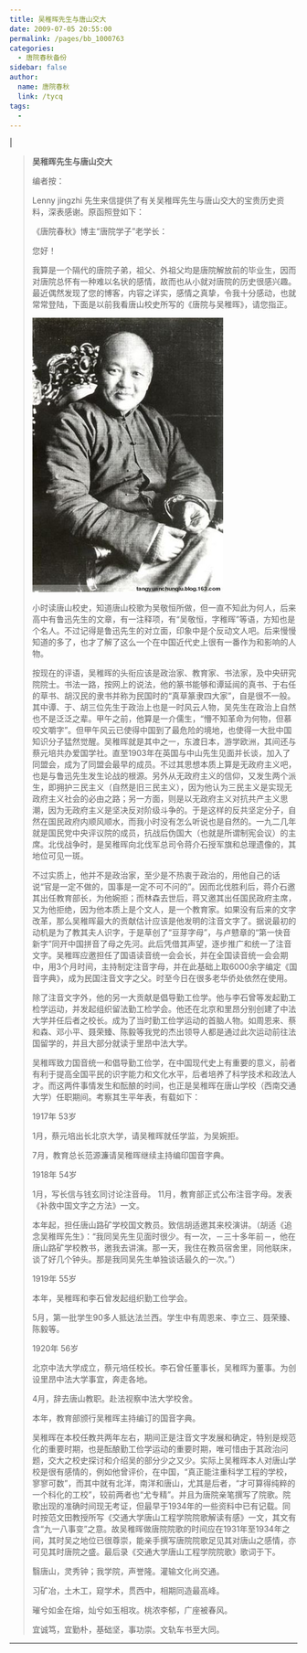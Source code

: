 ```yaml
---
title: 吴稚晖先生与唐山交大
date: 2009-07-05 20:55:00
permalink: /pages/bb_1000763
categories: 
  - 唐院春秋备份
sidebar: false
author: 
  name: 唐院春秋
  link: /tycq
tags: 
  - 
---
```


|

> **吴稚晖先生与唐山交大**
>
> 编者按：
>
> Lenny jingzhi 先生来信提供了有关吴稚晖先生与唐山交大的宝贵历史资料，深表感谢。原函照登如下：
>
> 《唐院春秋》博主“唐院学子”老学长：
>
> 您好！
>
>
> 我算是一个隔代的唐院子弟，祖父、外祖父均是唐院解放前的毕业生，因而对唐院总怀有一种难以名状的感情，故而也从小就对唐院的历史很感兴趣。最近偶然发现了您的博客，内容之详实，感情之真挚，令我十分感动，也就常常登陆，下面是以前我看唐山校史所写的《唐院与吴稚晖》，请您指正。
>
>
> ![](/pic/img.bimg.126.net_photo_YNJ1VzLcqDXw2BvNKn6mpw==_4572279521688899841.jpg)
>
> [](http://fmn005.xnimg.cn/fmn005/blog/20080723/13/02/A937364286621PEP.jpg)
>
>
> 小时读唐山校史，知道唐山校歌为吴敬恒所做，但一直不知此为何人，后来高中有鲁迅先生的文章，有一注释项，有“吴敬恒，字稚晖”等语，方知也是个名人。不过记得是鲁迅先生的对立面，印象中是个反动文人吧。后来慢慢知道的多了，也才了解了这么一个在中国近代史上很有一番作为和影响的人物。
>
>
> 按现在的评语，吴稚晖的头衔应该是政治家、教育家、书法家，及中央研究院院士。书法一路，按网上的说法，他的篆书能够和谭延闿的真书、于右任的草书、胡汉民的隶书并称为民国时的“真草篆隶四大家”，自是很不一般。其中谭、于、胡三位先生于政治上也是一时风云人物，吴先生在政治上自然也不是泛泛之辈。甲午之前，他算是一介儒生，“懵不知革命为何物，但慕咬文嚼字”。但甲午风云已使得中国到了最危险的境地，也使得一大批中国知识分子猛然觉醒。吴稚晖就是其中之一，东渡日本，游学欧洲，其间还与蔡元培共办爱国学社。直至1903年在英国与中山先生见面并长谈，加入了同盟会，成为了同盟会最早的成员。不过其思想本质上算是无政府主义吧，也是与鲁迅先生发生论战的根源。另外从无政府主义的信仰，又发生两个派生，即拥护三民主义（自然是旧三民主义），因为他认为三民主义是实现无政府主义社会的必由之路；另一方面，则是以无政府主义对抗共产主义思潮，因为无政府主义是坚决反对阶级斗争的。于是这样的反共坚定分子，自然在国民政府内顺风顺水，而我小时没有怎么听说也是自然的。一九二几年就是国民党中央评议院的成员，抗战后伪国大（也就是所谓制宪会议）的主席。北伐战争时，是吴稚晖向北伐军总司令蒋介石授军旗和总理遗像的，其地位可见一斑。
>
>
> 不过实质上，他并不是政治家，至少是不热衷于政治的，用他自己的话说“官是一定不做的，国事是一定不可不问的”。因而北伐胜利后，蒋介石邀其出任教育部长，为他婉拒；而林森去世后，蒋又邀其出任国民政府主席，又为他拒绝，因为他本质上是个文人，是一个教育家。如果没有后来的文字改革，那么吴稚晖最大的贡献估计应该是他发明的注音文字了。据说最初的动机是为了教其夫人识字，于是草创了“豆芽字母”，与卢戆章的“第一快音新字”同开中国拼音了母之先河。此后凭借其声望，逐步推广和统一了注音文字。吴稚晖应邀担任了国语读音统一会会长，并在全国读音统一会会期中，用3个月时间，主持制定注音字母，并在此基础上取6000余字编定《国音字典》，成为民国注音文字之父。时至今日在很多老华侨处依然在使用。
>
>
> 除了注音文字外，他的另一大贡献是倡导勤工俭学。他与李石曾等发起勤工检学运动，并发起组织留法勤工检学会。他还在北京和里昂分别创建了中法大学并任后者之校长。成为了当时勤工俭学运动的首脑人物。如周恩来、蔡和森、邓小平、聂荣臻、陈毅等我党的杰出领导人都是通过此次运动前往法国留学的，并且大部分就读于里昂中法大学。
>
>
> 吴稚晖致力国音统一和倡导勤工俭学，在中国现代史上有重要的意义，前者有利于提高全国平民的识字能力和文化水平，后者培养了科学技术和政法人才。而这两件事情发生和酝酿的时间，也正是吴稚晖在唐山学校（西南交通大学）任职期间。考察其生平年表，有载如下：
>
> 1917年 53岁
>
> 1月，蔡元培出长北京大学，请吴稚晖就任学监，为吴婉拒。
>
> 7月，教育总长范源濂请吴稚晖继续主持编印国音字典。
>
> 1918年 54岁
>
> 1月，写长信与钱玄同讨论注音母。 11月，教育部正式公布注音字母。发表《补救中国文字之方法》一文。
>
>
> 本年起，担任唐山路矿学校国文教员。致信胡适邀其来校演讲。（胡适《追念吴稚晖先生》：“我同吴先生见面时很少。有一次，－三十多年前－，他在唐山路矿学校教书，邀我去讲演。那一天，我住在教员宿舍里，同他联床，谈了好几个钟头。那是我同吴先生单独谈话最久的一次。”）
>
> 1919年 55岁
>
> 本年，吴稚晖和李石曾发起组织勤工俭学会。
>
> 5月，第一批学生90多人抵达法兰西。学生中有周恩来、李立三、聂荣臻、陈毅等。
>
> 1920年 56岁
>
> 北京中法大学成立，蔡元培任校长。李石曾任董事长，吴稚晖为董事。为创设里昂中法大学事宜，奔走各地。
>
> 4月，辞去唐山教职。赴法视察中法大学校舍。
>
> 本年，教育部颁行吴稚晖主持编订的国音字典。
>
>
> 吴稚晖在本校任教共两年左右，期间正是注音文字发展和确定，特别是规范化的重要时期，也是酝酿勤工俭学运动的重要时期，唯可惜由于其政治问题，交大之校史探讨和介绍吴的部分少之又少。实际上吴稚晖本人对唐山学校是很有感情的，例如他曾评价，在中国，“真正能注重科学工程的学校，寥寥可数”，而其中就有北洋，南洋和唐山，尤其是后者，“才可算得纯粹的一个科化的工校”，较前两者也“尤专精”。并且为唐院亲笔撰写了院歌。院歌出现的准确时间现无考证，但最早于1934年的一些资料中已有记载。同时按范文田教授所写《交通大学唐山工程学院院歌解读有感》一文，其文有含“九一八事变”之意。故吴稚晖做唐院院歌的时间应在1931年至1934年之间，其时吴之地位已很尊崇，能亲手撰写唐院院歌足见其对唐山之感情，亦可见其时唐院之盛。最后录《交通大学唐山工程学院院歌》歌词于下。
>
> 翳唐山，灵秀钟；我学院，声誉隆。灌输文化尚交通。
>
> 习矿冶，土木工，窥学术，贯西中，相期同造最高峰。
>
> 璀兮如金在熔，灿兮如玉相攻。桃浓李郁，广座被春风。
>
> 宜诚笃，宜勤朴，基础坚，事功崇。文轨车书至大同。
>
> [](http://fmn005.xnimg.cn/fmn005/blog/20080723/13/02/A937364286621PEP.jpg)  
  
---
